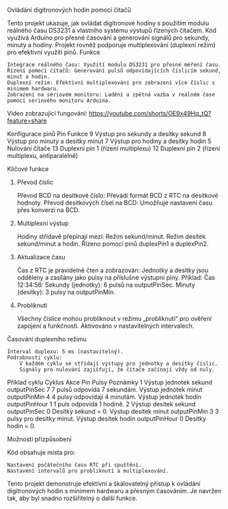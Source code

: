 Ovládání digitronových hodin pomocí čítačů

Tento projekt ukazuje, jak ovládat digitronové hodiny s použitím modulu reálného času DS3231 a vlastního systému výstupů řízených čítačem. Kód využívá Arduino pro přesné časování a generování signálů pro sekundy, minuty a hodiny. Projekt rovněž podporuje multiplexování (duplexní režim) pro efektivní využití pinů.
Funkce

    Integrace reálného času: Využití modulu DS3231 pro přesné měření času.
    Řízení pomocí čítačů: Generování pulsů odpovídajících číslicím sekund, minut a hodin.
    Duplexní režim: Efektivní multiplexování pro zobrazení více číslic s minimem hardwaru.
    Zobrazení na sériovém monitoru: Ladění a zpětná vazba v reálném čase pomocí sériového monitoru Arduina.

Video zobrazující fungování: https://youtube.com/shorts/OE9x49Hq_tQ?feature=share

Konfigurace pinů
Pin	Funkce
9	Výstup pro sekundy a desítky sekund
8	Výstup pro minuty a desítky minut
7	Výstup pro hodiny a desítky hodin
5	Nulování čítače
13	Duplexní pin 1 (řízení multiplexu)
12	Duplexní pin 2 (řízení multiplexu, antiparalelně)

Klíčové funkce
1. Převod číslic

    Převod BCD na desítkové číslo: Převádí formát BCD z RTC na desítkové hodnoty.
    Převod desítkových čísel na BCD: Umožňuje nastavení času přes konverzi na BCD.

2. Multiplexní výstup

    Hodiny střídavě přepínají mezi:
        Režim sekund/minut.
        Režim desítek sekund/minut a hodin.
    Řízeno pomocí pinů duplexPin1 a duplexPin2.

3. Aktualizace času

    Čas z RTC je pravidelně čten a zobrazován:
        Jednotky a desítky jsou odděleny a zasílány jako pulsy na příslušné výstupní piny.
    Příklad:
        Čas 12:34:56:
            Sekundy (jednotky): 6 pulsů na outputPinSec.
            Minuty (desítky): 3 pulsy na outputPinMin.

4. Probliknutí

    Všechny číslice mohou probliknout v režimu „probliknutí“ pro ověření zapojení a funkčnosti.
    Aktivováno v nastavitelných intervalech.

Časování duplexního režimu

    Interval duplexu: 5 ms (nastavitelný).
    Podrobnosti cyklu:
        V každém cyklu se střídají výstupy pro jednotky a desítky číslic.
        Signály pro nulování zajišťují, že čítače začínají vždy od nuly.

Příklad cyklu
Cyklus	Akce	Pin	Pulsy	Poznámky
1	Výstup jednotek sekund	outputPinSec	7	7 pulsů odpovídá 7 sekundám.
	Výstup jednotek minut	outputPinMin	4	4 pulsy odpovídají 4 minutám.
	Výstup jednotek hodin	outputPinHour	1	1 puls odpovídá 1 hodině.
2	Výstup desítek sekund	outputPinSec	0	Desítky sekund = 0.
	Výstup desítek minut	outputPinMin	3	3 pulsy pro desítky minut.
	Výstup desítek hodin	outputPinHour	0	Desítky hodin = 0.

Možnosti přizpůsobení

Kód obsahuje místa pro:

    Nastavení počátečního času RTC při spuštění.
    Nastavení intervalů pro probliknutí a multiplexování.
Tento projekt demonstruje efektivní a škálovatelný přístup k ovládání digitronových hodin s minimem hardwaru a přesným časováním. 
Je navržen tak, aby byl snadno rozšiřitelný o další funkce.
